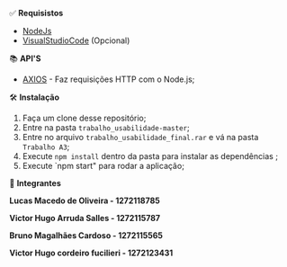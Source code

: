 &#9989; <b>Requisistos</b>

* [NodeJs](https://nodejs.org/en/)
* [VisualStudioCode](https://code.visualstudio.com/) (Opcional)

&#128218; <b>API'S</b>

* [AXIOS](https://www.devmedia.com.br/consumindo-uma-api-com-react-js-e-axios/42900) - Faz requisições HTTP com o Node.js;

&#128736; <b>Instalação</b>

1. Faça um clone desse repositório;
2. Entre na pasta `trabalho_usabilidade-master`;
3. Entre no arquivo `trabalho_usabilidade_final.rar` e vá na pasta `Trabalho A3`;
4. Execute `npm install` dentro da pasta para instalar as dependências ;
5. Execute `npm start" para rodar a aplicação;

&#128101; <b>Integrantes</b>

  <p><b>Lucas Macedo de Oliveira - 1272118785</b></p>
  <p><b>Victor Hugo Arruda Salles - 1272115787</b></p>
  <p><b>Bruno Magalhães Cardoso - 1272115565</b></p>
  <p><b>Victor Hugo cordeiro fucilieri - 1272123431</b></p>
